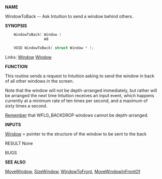
**NAME**

WindowToBack -- Ask Intuition to send a window behind others.

**SYNOPSIS**

```c
    WindowToBack( Window )
                  A0

    VOID WindowToBack( struct Window * );

```
Links: [Window](_00D4.md) [Window](_00D4.md) 

**FUNCTION**

This routine sends a request to Intuition asking to send the window
in back of all other windows in the screen.

Note that the window will not be depth-arranged immediately, but rather
will be arranged the next time Intuition receives an input event,
which happens currently at a minimum rate of ten times per second,
and a maximum of sixty times a second.

[Remember](_00D4.md) that WFLG_BACKDROP windows cannot be depth-arranged.

**INPUTS**

[Window](_00D4.md) = pointer to the structure of the window to be sent to the back

RESULT
None

BUGS

**SEE ALSO**

[MoveWindow](MoveWindow.md), [SizeWindow](SizeWindow.md), [WindowToFront](WindowToFront.md), [MoveWindowInFrontOf](MoveWindowInFrontOf.md)
